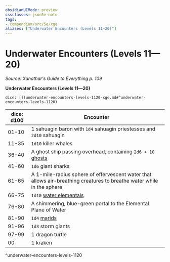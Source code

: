 ```yaml
---
obsidianUIMode: preview
cssclasses: json5e-note
tags:
- compendium/src/5e/xge
aliases: ["Underwater Encounters (Levels 11—20)"]
---
```

# Underwater Encounters (Levels 11—20)
*Source: Xanathar's Guide to Everything p. 109* 

**Underwater Encounters (Levels 11—20)**

`dice: [](underwater-encounters-levels-1120-xge.md#^underwater-encounters-levels-1120)`

| dice: d100 | Encounter |
|------------|-----------|
| 01-10 | 1 sahuagin baron with `1d4` sahuagin priestesses and `2d10` sahuagin |
| 11-35 | `1d10` killer whales |
| 36-40 | A ghost ship passing overhead, containing `2d6 + 10` [ghosts](compendium/bestiary/undead/ghost.md) |
| 41-60 | `1d6` giant sharks |
| 61-65 | A 1-mile-radius sphere of effervescent water that allows air-breathing creatures to breathe water while in the sphere |
| 66-75 | `1d10` [water elementals](compendium/bestiary/elemental/water-elemental.md) |
| 76-80 | A shimmering, blue-green portal to the Elemental Plane of Water |
| 81-90 | `1d4` [marids](compendium/bestiary/elemental/marid.md) |
| 91-96 | `1d3` storm giants |
| 97-99 | 1 dragon turtle |
| 00 | 1 kraken |
^underwater-encounters-levels-1120